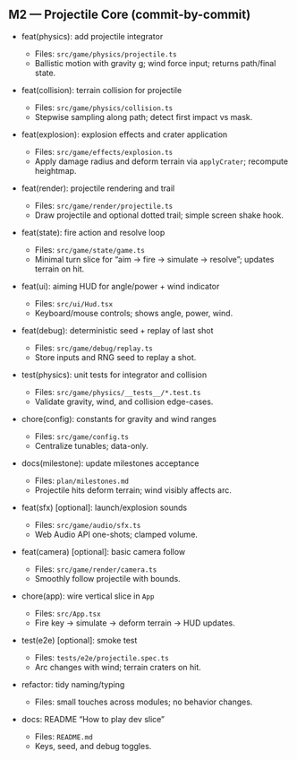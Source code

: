 ## M2 — Projectile Core (commit-by-commit)

- feat(physics): add projectile integrator
  - Files: `src/game/physics/projectile.ts`
  - Ballistic motion with gravity g; wind force input; returns path/final state.

- feat(collision): terrain collision for projectile
  - Files: `src/game/physics/collision.ts`
  - Stepwise sampling along path; detect first impact vs mask.

- feat(explosion): explosion effects and crater application
  - Files: `src/game/effects/explosion.ts`
  - Apply damage radius and deform terrain via `applyCrater`; recompute heightmap.

- feat(render): projectile rendering and trail
  - Files: `src/game/render/projectile.ts`
  - Draw projectile and optional dotted trail; simple screen shake hook.

- feat(state): fire action and resolve loop
  - Files: `src/game/state/game.ts`
  - Minimal turn slice for “aim → fire → simulate → resolve”; updates terrain on hit.

- feat(ui): aiming HUD for angle/power + wind indicator
  - Files: `src/ui/Hud.tsx`
  - Keyboard/mouse controls; shows angle, power, wind.

- feat(debug): deterministic seed + replay of last shot
  - Files: `src/game/debug/replay.ts`
  - Store inputs and RNG seed to replay a shot.

- test(physics): unit tests for integrator and collision
  - Files: `src/game/physics/__tests__/*.test.ts`
  - Validate gravity, wind, and collision edge-cases.

- chore(config): constants for gravity and wind ranges
  - Files: `src/game/config.ts`
  - Centralize tunables; data-only.

- docs(milestone): update milestones acceptance
  - Files: `plan/milestones.md`
  - Projectile hits deform terrain; wind visibly affects arc.

- feat(sfx) [optional]: launch/explosion sounds
  - Files: `src/game/audio/sfx.ts`
  - Web Audio API one-shots; clamped volume.

- feat(camera) [optional]: basic camera follow
  - Files: `src/game/render/camera.ts`
  - Smoothly follow projectile with bounds.

- chore(app): wire vertical slice in `App`
  - Files: `src/App.tsx`
  - Fire key → simulate → deform terrain → HUD updates.

- test(e2e) [optional]: smoke test
  - Files: `tests/e2e/projectile.spec.ts`
  - Arc changes with wind; terrain craters on hit.

- refactor: tidy naming/typing
  - Files: small touches across modules; no behavior changes.

- docs: README “How to play dev slice”
  - Files: `README.md`
  - Keys, seed, and debug toggles.

